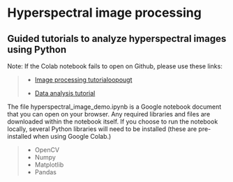 # Hyperspectral image processing

## Guided tutorials to analyze hyperspectral images using Python

Note: If the Colab notebook fails to open on Github, please use these links:

>
> - <p> <a target="_blank" href= "https://colab.research.google.com/github/piyuss/hyperspectral-image-demo/blob/main/hyperspectral_image_demo.ipynb/" > Image processing tutorialoopougt </a> </p>
> - [Data analysis tutorial](https://colab.research.google.com/github/piyuss/hyperspectral-image-demo/blob/main/spectral_data_analysis_demo.ipynb)

The file hyperspectral_image_demo.ipynb is a Google notebook document that you can open on your browser. Any required libraries and files are downloaded within the notebook itself. If you choose to run the notebook locally, several Python libraries will need to be installed (these are pre-installed when using Google Colab.)

>
> - OpenCV
> - Numpy
> - Matplotlib
> - Pandas
>



